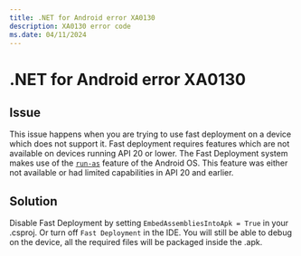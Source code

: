 ```yaml
---
title: .NET for Android error XA0130
description: XA0130 error code
ms.date: 04/11/2024
---
```

# .NET for Android error XA0130

## Issue

This issue happens when you are trying to use fast deployment on a device which
does not support it. Fast deployment requires features which are not available
on devices running API 20 or lower. The Fast Deployment system makes use of the
[`run-as`](https://android.googlesource.com/platform/system/core.git/+/refs/heads/master/run-as/run-as.cpp#42) feature of the Android OS. This feature was either not available or had
limited capabilities in API 20 and earlier.

## Solution

Disable Fast Deployment by setting  `EmbedAssembliesIntoApk = True` in your .csproj.
Or turn off `Fast Deployment` in the IDE. You will still be able to debug on the device,
all the required files will be packaged inside the .apk.